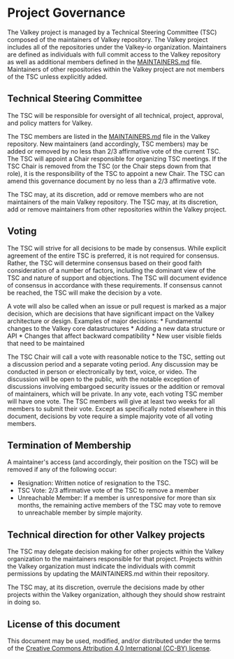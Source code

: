 # Project Governance

The Valkey project is managed by a Technical Steering Committee (TSC) composed of the maintainers of Valkey repository.
The Valkey project includes all of the repositories under the Valkey-io organization.
Maintainers are defined as individuals with full commit access to the Valkey repository as well as additional members defined in the [MAINTAINERS.md](MAINTAINERS.md) file.
Maintainers of other repositories within the Valkey project are not members of the TSC unless explicitly added.

## Technical Steering Committee

The TSC will be responsible for oversight of all technical, project, approval, and policy matters for Valkey.

The TSC members are listed in the [MAINTAINERS.md](MAINTAINERS.md) file in the Valkey repository.
New maintainers (and accordingly, TSC members) may be added or removed by no less than 2/3 affirmative vote of the current TSC.
The TSC will appoint a Chair responsible for organizing TSC meetings.
If the TSC Chair is removed from the TSC (or the Chair steps down from that role), it is the responsibility of the TSC to appoint a new Chair.
The TSC can amend this governance document by no less than a 2/3 affirmative vote.

The TSC may, at its discretion, add or remove members who are not maintainers of the main Valkey repository.
The TSC may, at its discretion, add or remove maintainers from other repositories within the Valkey project.

## Voting

The TSC will strive for all decisions to be made by consensus.
While explicit agreement of the entire TSC is preferred, it is not required for consensus.
Rather, the TSC will determine consensus based on their good faith consideration of a number of factors, including the dominant view of the TSC and nature of support and objections.
The TSC will document evidence of consensus in accordance with these requirements.
If consensus cannot be reached, the TSC will make the decision by a vote.

A vote will also be called when an issue or pull request is marked as a major decision, which are decisions that have significant impact on the Valkey architecture or design.
Examples of major decisions:
    * Fundamental changes to the Valkey core datastructures
    * Adding a new data structure or API
    * Changes that affect backward compatibility
    * New user visible fields that need to be maintained

The TSC Chair will call a vote with reasonable notice to the TSC, setting out a discussion period and a separate voting period.
Any discussion may be conducted in person or electronically by text, voice, or video.
The discussion will be open to the public, with the notable exception of discussions involving embargoed security issues or the addition or removal of maintainers, which will be private.
In any vote, each voting TSC member will have one vote.
The TSC members will give at least two weeks for all members to submit their vote.
Except as specifically noted elsewhere in this document, decisions by vote require a simple majority vote of all voting members.

## Termination of Membership

A maintainer's access (and accordingly, their position on the TSC) will be removed if any of the following occur:

* Resignation: Written notice of resignation to the TSC.
* TSC Vote: 2/3 affirmative vote of the TSC to remove a member
* Unreachable Member: If a member is unresponsive for more than six months, the remaining active members of the TSC may vote to remove to unreachable member by simple majority.

## Technical direction for other Valkey projects

The TSC may delegate decision making for other projects within the Valkey organization to the maintainers responsible for that project.
Projects within the Valkey organization must indicate the individuals with commit permissions by updating the MAINTAINERS.md within their repository.

The TSC may, at its discretion, overrule the decisions made by other projects within the Valkey organization, although they should show restraint in doing so.

## License of this document

This document may be used, modified, and/or distributed under the terms of the
[Creative Commons Attribution 4.0 International (CC-BY) license](https://creativecommons.org/licenses/by/4.0/legalcode).
